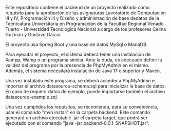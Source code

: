 Este repositorio contiene el backend de un proyecto realizado como requisito para la aprobación de las asignaturas Lavoratorio de Computación III y IV, Programación III y Diseño y administración de base dedatos de la Tecnicatura Universitaria en Programación de la Facultad Regional Venado Tuerto - Universidad Tecnológica Nacional a cargo de los profesores Celina Guzmán y Gustavo García

El proyecto usa Spring Boot y una base de datos MySql o MariaDB.

Para ejecutar el proyecto, el sistema deberá tener una instalación de Xampp, Wamp o un programa similar. Ante la duda, es adecuado definir la validez del programa por la presencia de PhpMyAdmin en el mismo. Además, el sistema necesitará instalación de Java 17 o superior y Maven.

Una vez instalado este programa, se deberá acceder a PhpMyAdmin e importar el archivo datasource-schema.sql para inicializar la base de datos. En caso de requerir datos de ejemplo, puede importarse también el archivo datasource-example.sql.

Una vez cumplidos los requisitos, se recomienda, para su conveniencia, usar el comando "mvn install" en la carpeta backend. Este comando generará un archivo ejecutable .jar el carpeta target, que podrá ser ejecutado con el comando "java -jar backend-0.0.1-SNAPSHOT.jar".

